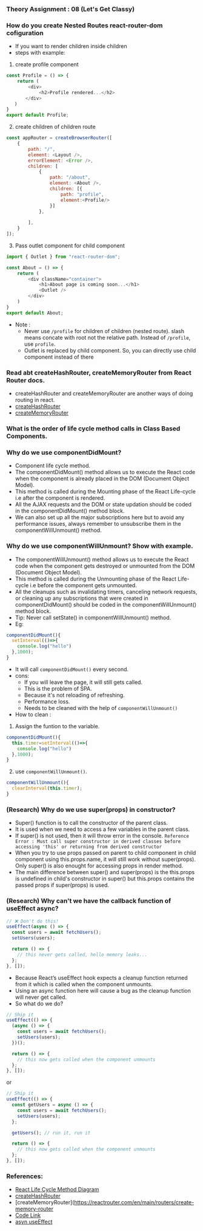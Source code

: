 ### Theory Assignment : 08 (Let's Get Classy)

### How do you create Nested Routes react-router-dom cofiguration
- If you want to render children inside children 
- steps with example: 
1. create profile component
```js
const Profile = () => {
    return (
        <div>
            <h2>Profile rendered...</h2>
       </div>
   ) 
}
export default Profile;
```
2. create children of children route
```js
const appRouter = createBrowserRouter([
    {
        path: "/",
        element: <Layout />,
        errorElement: <Error />,
        children: [
            {
                path: "/about",
                element: <About />,
                children: [{
                    path: "profile",
                    element:<Profile/>
                }]
            },
            
        ],
    }
]);
```
3. Pass outlet component for child component
```js 
import { Outlet } from "react-router-dom";

const About = () => {
    return (
        <div className="container">
            <h1>About page is coming soon...</h1>
            <Outlet />
        </div>
    )
}
export default About;
```
- Note :
   - Never use `/profile` for children of children (nested route). slash means concate with root not the relative path. Instead of `/profile`, use `profile`.
   - Outlet is replaced by child component. So, you can directly use child component instead of <Outlet /> there

### Read abt createHashRouter, createMemoryRouter from React Router docs.
- createHashRouter and createMemoryRouter are another ways of doing routing in react.
- [createHashRouter](https://reactrouter.com/en/main/routers/create-hash-router)
- [createMemoryRouter](https://reactrouter.com/en/main/routers/create-memory-router)

### What is the order of life cycle method calls in Class Based Components.

### Why do we use componentDidMount?
- Component life cycle method.
- The componentDidMount() method allows us to execute the React code when the component is already placed in the DOM (Document Object Model). 
- This method is called during the Mounting phase of the React Life-cycle i.e after the component is rendered.
- All the AJAX requests and the DOM or state updation should be coded in the componentDidMount() method block. 
- We can also set up all the major subscriptions here but to avoid any performance issues, always remember to unsubscribe them in the componentWillUnmount() method.
### Why do we use componentWillUnmount? Show with example.
- The componentWillUnmount() method allows us to execute the React code when the component gets destroyed or unmounted from the DOM (Document Object Model). 
- This method is called during the Unmounting phase of the React Life-cycle i.e before the component gets unmounted.
- All the cleanups such as invalidating timers, canceling network requests, or cleaning up any subscriptions that were created in componentDidMount() should be coded in the componentWillUnmount() method block.
- Tip: Never call setState() in componentWillUnmount() method.
- Eg: 
```js
componentDidMount(){
  setInterval(()=>{
    console.log("hello")
  },1000);
}
```
- It will call `componentDidMount()` every second.
- cons:
  - If you will leave the page, it will still gets called.
  - This is the problem of SPA.
  - Because it's not reloading of refreshing.
  - Performance loss.
  - Needs to be cleaned with the help of `componentWillUnmount()`
- How to clean :
1. Assign the funtion to the variable.
```js
componentDidMount(){
  this.timer=setInterval(()=>{
    console.log("hello")
  },1000);
}
```
2. use `componentWillUnmount()`.
```js
componentWillUnmount(){
  clearInterval(this.timer);
}
```

### (Research) Why do we use super(props) in constructor?
- Super() function is to call the constructor of the parent class. 
- It is used when we need to access a few variables in the parent class.
- If super() is not used, then it will throw error in the console. 
`Reference Error : Must call super constructor in derived classes before accessing 'this' or returning from derived constructor` 
- When you try to use props passed on parent to child component in child component using this.props.name, it will still work without super(props). Only super() is also enought for accessing props in render method.
- The main difference between super() and super(props) is the this.props is undefined in child's constructor in super() but this.props contains the passed props if super(props) is used.
### (Research) Why can't we have the callback function of useEffect async?
```js
// ❌ Don't do this!
useEffect(async () => {
  const users = await fetchUsers();
  setUsers(users);

  return () => {
    // this never gets called, hello memory leaks...
  };
}, []);
```
- Because React’s useEffect hook expects a cleanup function returned from it which is called when the component unmounts. 
- Using an async function here will cause a bug as the cleanup function will never get called.
- So what do we do?
```js
// Ship it
useEffect(() => {
  (async () => {
    const users = await fetchUsers();
    setUsers(users);
  })();

  return () => {
    // this now gets called when the component unmounts
  };
}, []);
```
or 
```js
// Ship it
useEffect(() => {
  const getUsers = async () => {
    const users = await fetchUsers();
    setUsers(users);
  };

  getUsers(); // run it, run it

  return () => {
    // this now gets called when the component unmounts
  };
}, []);
```

### References:

- [React Life Cycle Method Diagram](https://projects.wojtekmaj.pl/react-lifecycle-methods-diagram/)
- [createHashRouter](https://reactrouter.com/en/main/routers/create-hash-router)
- [createMemoryRouter](https://reactrouter.com/en/main/routers/create-memory-router
- [Code Link](https://bitbucket.org/namastedev/namaste-react-live/src/master/)
- [asyn useEffect](https://ultimatecourses.com/blog/using-async-await-inside-react-use-effect-hook#:~:text=Why%3F,]function%20will%20never%20get%20called.)